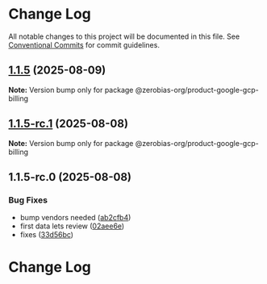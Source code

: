 # Change Log

All notable changes to this project will be documented in this file.
See [Conventional Commits](https://conventionalcommits.org) for commit guidelines.

## [1.1.5](https://github.com/zerobias-org/product/compare/@zerobias-org/product-google-gcp-billing@1.1.5-rc.1...@zerobias-org/product-google-gcp-billing@1.1.5) (2025-08-09)

**Note:** Version bump only for package @zerobias-org/product-google-gcp-billing





## [1.1.5-rc.1](https://github.com/zerobias-org/product/compare/@zerobias-org/product-google-gcp-billing@1.1.5-rc.0...@zerobias-org/product-google-gcp-billing@1.1.5-rc.1) (2025-08-08)

**Note:** Version bump only for package @zerobias-org/product-google-gcp-billing





## 1.1.5-rc.0 (2025-08-08)


### Bug Fixes

* bump vendors needed ([ab2cfb4](https://github.com/zerobias-org/product/commit/ab2cfb4a9cf2e3008e08b068f98011fec096c932))
* first data lets review ([02aee6e](https://github.com/zerobias-org/product/commit/02aee6e8c4f11675de7c63a00f4c8254a67a4dd7))
* fixes ([33d56bc](https://github.com/zerobias-org/product/commit/33d56bcaedf3fa5e3939a33c0fb57eda53539d05))





# Change Log
